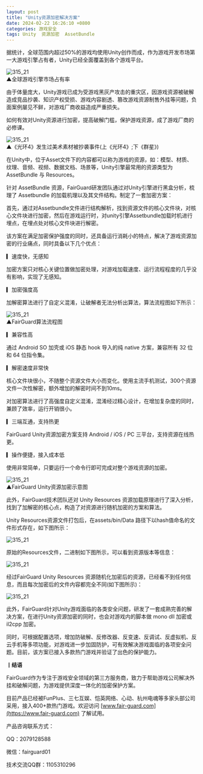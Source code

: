 ```yaml
---
layout: post
title: "Unity资源加密解决方案"
date: 2024-02-22 16:26:10 +0800
categories: 游戏安全
tags: Unity  资源加密  AssetBundle
---
```


据统计，全球范围内超过50%的游戏均使用Unity创作而成，作为游戏开发市场第一大游戏引擎占有者，Unity已经全面覆盖到各个游戏平台。<!-- more -->  

![315_21](/assets/res/202103/unity市场占比.png)  
▲全球游戏引擎市场占有率  

由于体量庞大，Unity游戏已成为受游戏黑灰产攻击的重灾区，因游戏资源被破解造成竞品抄袭、知识产权受损、游戏内容剧透、篡改游戏资源制售外挂等问题，负面案例屡见不鲜，对游戏厂商收益造成严重损失。  

如何有效对Unity资源进行加密，提高破解门槛，保护游戏资源，成了游戏厂商的必修课。  

![315_21](/assets/res/202103/资源泄露抄袭.png)  
▲《光环4》发生过美术素材被抄袭事件(上《光环4》;下《群星》)  

在Unity中，位于Asset文件下的内容都可以称为游戏的资源，如：模型、材质、纹理、音频、视频、数据文档、场景等，Unity引擎最常用的资源类型为 AssetBundle 与 Resources。  

针对 AssetBundle 资源，FairGuard研发团队通过对Unity引擎进行黑盒分析，梳理了 Assetbundle 的加载机理以及其文件结构。制定了一套加密方案：  

首先，通过对Assetbundle文件进行结构解析，找到资源文件的核心文件块，对核心文件块进行加密，然后在游戏运行时，对unity引擎Assetbundle加载时机进行埋点，在埋点处对核心文件块进行解密。  

该方案在满足加密保护强度的同时，还具备运行消耗小的特点，解决了游戏资源加密的行业痛点，同时具备以下几个优点：  

▎速度快，无感知  

加密方案只对核心关键位置做加密处理，对游戏加载速度、运行流程程度的几乎没有影响，实现了无感知。  

▎加密强度高  

加解密算法进行了自定义混淆，让破解者无法分析出算法，算法流程图如下所示：  

![315_21](/assets/res/202103/资源加密算法流程.png)  
▲FairGuard算法流程图  

▎兼容性高  

通过 Android SO 加壳或 iOS 静态 hook 导入的纯 native 方案，兼容所有 32 位和 64 位指令集。  

▎解密速度非常快  

核心文件块很小，不随整个资源文件大小而变化。使用主流手机测试，300个资源文件一次性解密，额外增加的解密时间不到10ms。  

对加密算法进行了高强度自定义混淆，混淆经过精心设计，在增加复杂度的同时，兼顾了效率，运行开销很小。  

▎三端互通，支持热更  

FairGuard Unity资源加密方案支持 Android / iOS / PC 三平台，支持资源在线热更。  

▎操作便捷，接入成本低  

使用非常简单，只要运行一个命令行即可完成对整个游戏资源的加密。  

![315_21](/assets/res/202103/资源加密使用方法.png)  
▲FairGuard Unity资源加密示意图  

此外，FairGuard技术团队还对 Unity Resources 资源加载原理进行了深入分析，找到了加解密的核心点，构造了对资源进行随机加密的方案和算法。  

Unity Resources资源文件打包后，在assets/bin/Data 路径下以hash值命名的文件形式存在，如下图所示：  

![315_21](/assets/res/202103/Resources资源.png)  

原始的Resources文件，二进制如下图所示，可以看到资源版本等信息：  

![315_21](/assets/res/202103/Resources未加密.png)  

经过FairGuard Unity Resources 资源随机化加密后的资源，已经看不到任何信息，而且每次加密后的文件内容都完全不同(如下图所示)：  

![315_21](/assets/res/202103/Resources加密.png)  

此外，FairGuard针对Unity游戏面临的各类安全问题，研发了一套成熟完善的解决方案，在进行Unity资源加密的同时，也会对游戏内的脚本做 mono dll 加密或 il2cpp 加密。  

同时，可根据配置选项，增加防破解、反修改器、反变速、反调试、反虚拟机、反云手机等多项功能，对游戏进一步加固防护，可有效解决游戏面临的各项安全问题。目前，该方案已接入多款热门游戏并验证了出色的保护能力。  

**丨结语**  

FairGuard作为专注于游戏安全领域的第三方服务商，致力于帮助游戏公司解决外挂和破解问题，为游戏提供深度一体化的加密保护方案。  

目前产品已经被FunPlus、三七互娱、恺英网络、心动、杭州电魂等多家头部公司采用，接入400+款热门游戏。欢迎访问 [www.fair-guard.com](https://www.fair-guard.com) 了解试用。    

产品咨询联系方式：  

QQ：2079128588  

微信：fairguard01  

技术交流QQ群：1105310296  